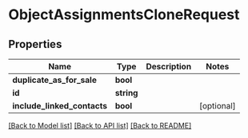 # ObjectAssignmentsCloneRequest

## Properties
Name | Type | Description | Notes
------------ | ------------- | ------------- | -------------
**duplicate_as_for_sale** | **bool** |  | 
**id** | **string** |  | 
**include_linked_contacts** | **bool** |  | [optional] 

[[Back to Model list]](../README.md#documentation-for-models) [[Back to API list]](../README.md#documentation-for-api-endpoints) [[Back to README]](../README.md)


